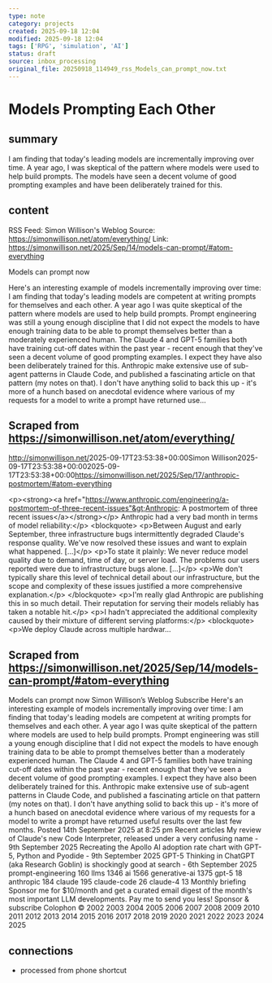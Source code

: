 ```yaml
---
type: note
category: projects
created: 2025-09-18 12:04
modified: 2025-09-18 12:04
tags: ['RPG', 'simulation', 'AI']
status: draft
source: inbox_processing
original_file: 20250918_114949_rss_Models_can_prompt_now.txt
---
```


# Models Prompting Each Other

## summary
I am finding that today's leading models are incrementally improving over time. A year ago, I was skeptical of the pattern where models were used to help build prompts. The models have seen a decent volume of good prompting examples and have been deliberately trained for this.

## content
RSS Feed: Simon Willison's Weblog
Source: https://simonwillison.net/atom/everything/
Link: https://simonwillison.net/2025/Sep/14/models-can-prompt/#atom-everything

Models can prompt now

Here's an interesting example of models incrementally improving over time: I am finding that today's leading models are competent at writing prompts for themselves and each other. A year ago I was quite skeptical of the pattern where models are used to help build prompts. Prompt engineering was still a young enough discipline that I did not expect the models to have enough training data to be able to prompt themselves better than a moderately experienced human. The Claude 4 and GPT-5 families both have training cut-off dates within the past year - recent enough that they've seen a decent volume of good prompting examples. I expect they have also been deliberately trained for this. Anthropic make extensive use of sub-agent patterns in Claude Code, and published a fascinating article on that pattern (my notes on that). I don't have anything solid to back this up - it's more of a hunch based on anecdotal evidence where various of my requests for a model to write a prompt have returned use...

## Scraped from https://simonwillison.net/atom/everything/
<?xml version="1.0" encoding="utf-8"?>
<feed xml:lang="en-us" xmlns="http://www.w3.org/2005/Atom"><title>Simon Willison's Weblog</title><link href="http://simonwillison.net/" rel="alternate"/><link href="http://simonwillison.net/atom/everything/" rel="self"/><id>http://simonwillison.net/</id><updated>2025-09-17T23:53:38+00:00</updated><author><name>Simon Willison</name></author><entry><title>Anthropic: A postmortem of three recent issues</title><link href="https://simonwillison.net/2025/Sep/17/anthropic-postmortem/#atom-everything" rel="alternate"/><published>2025-09-17T23:53:38+00:00</published><updated>2025-09-17T23:53:38+00:00</updated><id>https://simonwillison.net/2025/Sep/17/anthropic-postmortem/#atom-everything</id><summary type="html">
    
&lt;p&gt;&lt;strong&gt;&lt;a href="https://www.anthropic.com/engineering/a-postmortem-of-three-recent-issues"&gt;Anthropic: A postmortem of three recent issues&lt;/a&gt;&lt;/strong&gt;&lt;/p&gt;
Anthropic had a very bad month in terms of model reliability:&lt;/p&gt;
&lt;blockquote&gt;
&lt;p&gt;Between August and early September, three infrastructure bugs intermittently degraded Claude's response quality. We've now resolved these issues and want to explain what happened. [...]&lt;/p&gt;
&lt;p&gt;To state it plainly: We never reduce model quality due to demand, time of day, or server load. The problems our users reported were due to infrastructure bugs alone. [...]&lt;/p&gt;
&lt;p&gt;We don't typically share this level of technical detail about our infrastructure, but the scope and complexity of these issues justified a more comprehensive explanation.&lt;/p&gt;
&lt;/blockquote&gt;
&lt;p&gt;I'm really glad Anthropic are publishing this in so much detail. Their reputation for serving their models reliably has taken a notable hit.&lt;/p&gt;
&lt;p&gt;I hadn't appreciated the additional complexity caused by their mixture of different serving platforms:&lt;/p&gt;
&lt;blockquote&gt;
&lt;p&gt;We deploy Claude across multiple hardwar...


## Scraped from https://simonwillison.net/2025/Sep/14/models-can-prompt/#atom-everything
Models can prompt now Simon Willison’s Weblog Subscribe Here's an interesting example of models incrementally improving over time: I am finding that today's leading models are competent at writing prompts for themselves and each other. A year ago I was quite skeptical of the pattern where models are used to help build prompts. Prompt engineering was still a young enough discipline that I did not expect the models to have enough training data to be able to prompt themselves better than a moderately experienced human. The Claude 4 and GPT-5 families both have training cut-off dates within the past year - recent enough that they've seen a decent volume of good prompting examples. I expect they have also been deliberately trained for this. Anthropic make extensive use of sub-agent patterns in Claude Code, and published a fascinating article on that pattern (my notes on that). I don't have anything solid to back this up - it's more of a hunch based on anecdotal evidence where various of my requests for a model to write a prompt have returned useful results over the last few months. Posted 14th September 2025 at 8:25 pm Recent articles My review of Claude&#x27;s new Code Interpreter, released under a very confusing name - 9th September 2025 Recreating the Apollo AI adoption rate chart with GPT-5, Python and Pyodide - 9th September 2025 GPT-5 Thinking in ChatGPT (aka Research Goblin) is shockingly good at search - 6th September 2025 prompt-engineering 160 llms 1346 ai 1566 generative-ai 1375 gpt-5 18 anthropic 184 claude 195 claude-code 26 claude-4 13 Monthly briefing Sponsor me for $10/month and get a curated email digest of the month's most important LLM developments. Pay me to send you less! Sponsor &amp; subscribe Colophon &copy; 2002 2003 2004 2005 2006 2007 2008 2009 2010 2011 2012 2013 2014 2015 2016 2017 2018 2019 2020 2021 2022 2023 2024 2025


## connections
- processed from phone shortcut
